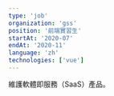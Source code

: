 ```yaml
---
type: 'job'
organization: 'gss'
position: '前端實習生'
startAt: '2020-07'
endAt: '2020-11'
language: 'zh'
technologies: ['vue']
---
```


維護軟體即服務（SaaS）產品。

